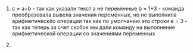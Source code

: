 1. c = a+b - так как указали текст а не переменные
   b = 1+3 - команда преобразовала вывела значения переменных, но не выполнила арифметическйо операции так как по умолчанию это строки 
   e = 3   - так как теперь за счет скобок мы дали команду на выполнение арифметической операции со значениями переменных
   
2.    
